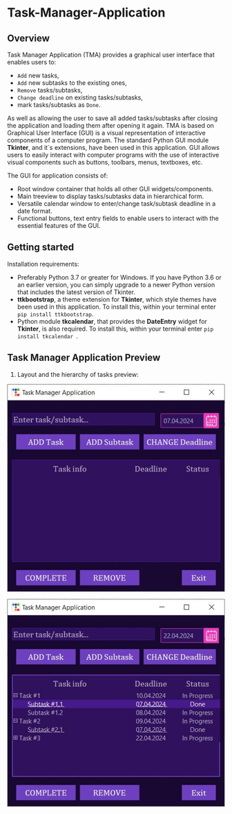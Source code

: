 # Task-Manager-Application
## Overview
Task Manager Application (TMA) provides a graphical user interface that enables users to:
* `Add` new tasks, 
* `Add` new subtasks to the existing ones, 
* `Remove` tasks/subtasks, 
* `Change deadline` on existing tasks/subtasks, 
* mark tasks/subtasks as `Done`. 

As well as allowing the user to save all added tasks/subtasks after closing the application and loading them after opening it again. 
TMA is based on Graphical User Interface (GUI) is a visual representation of interactive components of a computer program. The standard Python GUI module **Tkinter**, and it`s extensions, have been used in this application. 
GUI allows users to easily interact with computer programs with the use of interactive visual components such as buttons, toolbars, menus, textboxes, etc. 

The GUI for application consists of:
  * Root window container that holds all other GUI widgets/components.
  * Main treeview to display tasks/subtasks data in hierarchical form.
  * Versatile calendar window to enter/change task/subtask deadline in a date format. 
  * Functional buttons, text entry fields to enable users to interact with the essential features of the GUI.

## Getting started
Installation requirements: 
* Preferably Python 3.7 or greater for Windows. If you have Python 3.6 or an earlier version, you can simply upgrade to a newer Python version that includes the latest version of Tkinter.
* **ttkbootstrap**, a theme extension for **Tkinter**, which style themes have been used in this application. To install this, within your terminal enter `pip install ttkbootstrap`. 
* Python module **tkcalendar**, that provides the **DateEntry** widget for **Tkinter**, is also required. To install this, within your terminal enter `pip install tkcalendar `.

## Task Manager Application Preview
1.	Layout and the hierarchy of tasks preview:

![Image Alt text](Images/image_1.JPG)

![Image Alt text](Images/image_2.JPG)

